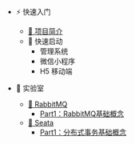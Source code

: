 - ⚡ 快速入门
    
    - [📄 项目简介](quickstart/introduction.md)
    - 🚀 快速启动
        - 管理系统
        - 微信小程序
        - H5 移动端

- 🧪 实验室
    - [🐰 RabbitMQ](laboratory/rabbitmq/index.md)
        - [Part1：RabbitMQ基础概念](laboratory/rabbitmq/part1.md)
    - [🌱 Seata](laboratory/seata/index.md)
        - [Part1：分布式事务基础概念](laboratory/seata/part1.md)